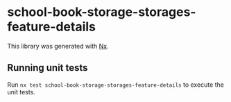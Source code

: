 # school-book-storage-storages-feature-details

This library was generated with [Nx](https://nx.dev).

## Running unit tests

Run `nx test school-book-storage-storages-feature-details` to execute the unit tests.
